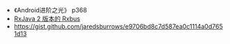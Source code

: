 
- 《Android进阶之光》 p368
- [RxJava 2 版本的 Rxbus](https://juejin.im/entry/59150f54da2f60005dcf5a8c)
- https://gist.github.com/jaredsburrows/e9706bd8c7d587ea0c1114a0d7651d13